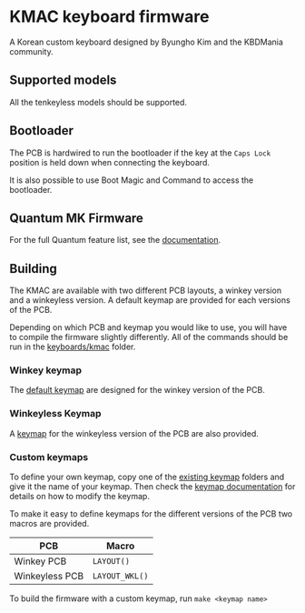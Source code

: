 # KMAC keyboard firmware

A Korean custom keyboard designed by Byungho Kim and the KBDMania community.

## Supported models

All the tenkeyless models should be supported.

## Bootloader

The PCB is hardwired to run the bootloader if the key at the `Caps Lock` position is held down when connecting the keyboard.

It is also possible to use Boot Magic and Command to access the bootloader.

## Quantum MK Firmware

For the full Quantum feature list, see the [documentation](https://docs.qmk.fm).

## Building

The KMAC are available with two different PCB layouts, a winkey version and a winkeyless version. A default keymap are provided for each versions of the PCB.

Depending on which PCB and keymap you would like to use, you will have to compile the firmware slightly differently. All of the commands should be run in the [keyboards/kmac](/keyboards/kmac) folder.

### Winkey keymap

The [default keymap](keymaps/default) are designed for the winkey version of the PCB.

### Winkeyless Keymap

A [keymap](keymaps/winkeyless) for the winkeyless version of the PCB are also provided.

### Custom keymaps

To define your own keymap, copy one of the [existing keymap](keymaps) folders and give it the name of your keymap. Then check the [keymap documentation](https://docs.qmk.fm/faq_keymap.html) for details on how to modify the keymap.

To make it easy to define keymaps for the different versions of the PCB two macros are provided.

| PCB            | Macro          |
| -------------- | -------------- |
| Winkey PCB     | `LAYOUT()`     |
| Winkeyless PCB | `LAYOUT_WKL()` |

To build the firmware with a custom keymap, run `make <keymap name>`
